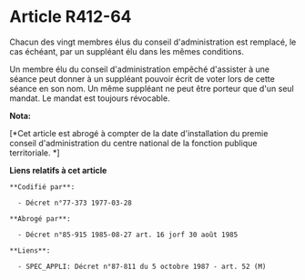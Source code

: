 # Article R412-64

Chacun des vingt membres élus du conseil d'administration est remplacé, le cas échéant, par un suppléant élu dans les mêmes
conditions.

Un membre élu du conseil d'administration empêché d'assister à une séance peut donner à un suppléant pouvoir écrit de voter
lors de cette séance en son nom. Un même suppléant ne peut être porteur que d'un seul mandat. Le mandat est toujours
révocable.

**Nota:**

[*Cet article est abrogé à compter de la date d'installation du premie conseil d'administration du centre national de la
fonction publique territoriale. *]

**Liens relatifs à cet article**

	**Codifié par**:

	  - Décret n°77-373 1977-03-28

	**Abrogé par**:

	  - Décret n°85-915 1985-08-27 art. 16 jorf 30 août 1985

	**Liens**:

	  - SPEC_APPLI: Décret n°87-811 du 5 octobre 1987 - art. 52 (M)
